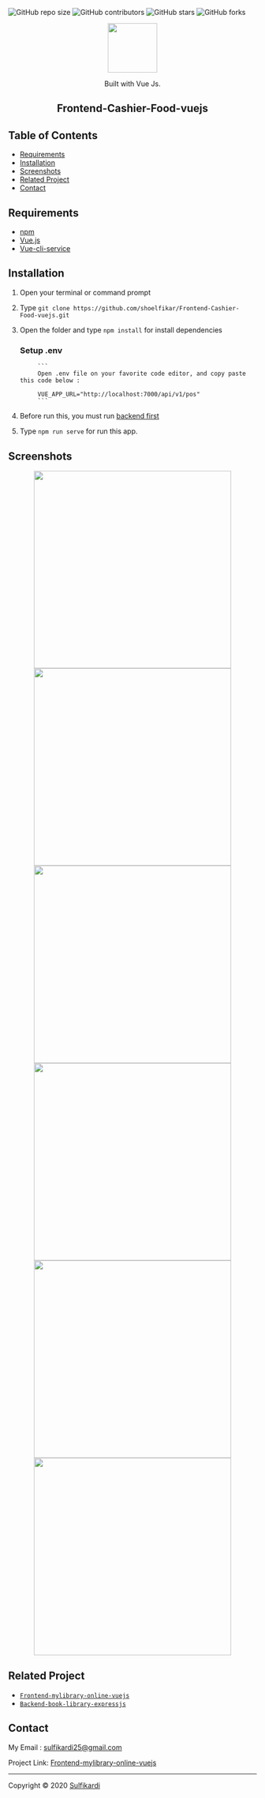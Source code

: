 ![GitHub repo size](https://img.shields.io/github/repo-size/shoelfikar/Frontend-Cashier-Food-vuejs)
![GitHub contributors](https://img.shields.io/github/contributors/shoelfikar/Frontend-Cashier-Food-vuejs)
![GitHub stars](https://img.shields.io/github/stars/shoelfikar/Frontend-Cashier-Food-vuejs?style=social)
![GitHub forks](https://img.shields.io/github/forks/shoelfikar/Frontend-Cashier-Food-vuejs?style=social)

<p align="center">
  <img height="100" src="https://vuejs.org/images/logo.png">
</p>
<p align="center">
  Built with Vue Js.
</p>

<h2 align="center">Frontend-Cashier-Food-vuejs</h2>




## Table of Contents

* [Requirements](#Requirements)
* [Installation](#Installation)
* [Screenshots](#Screenshots)
* [Related Project](#Related-Project)
* [Contact](#Contact)



## Requirements

- [npm](https://www.npmjs.com/)
- [Vue.js](https://vuejs.org/v2/guide/)
- [Vue-cli-service](https://cli.vuejs.org/guide/)


## Installation

1. Open your terminal or command prompt
2. Type `git clone https://github.com/shoelfikar/Frontend-Cashier-Food-vuejs.git`
3. Open the folder and type `npm install` for install dependencies
     ### Setup .env

            ```
            Open .env file on your favorite code editor, and copy paste this code below :

            VUE_APP_URL="http://localhost:7000/api/v1/pos"
            ```
4. Before run this, you must run [backend first](#related-project-backend)
5. Type `npm run serve` for run this app.

## Screenshots

<p align='center'>
  <span>
    <image width="400" src='https://github.com/shoelfikar/Frontend-Cashier-Food-vuejs/blob/master/src/assets/screenshoot/Register.png'/>
    <image width="400" src='https://github.com/shoelfikar/Frontend-Cashier-Food-vuejs/blob/master/src/assets/screenshoot/Login.png' />
    <image width="400" src='https://github.com/shoelfikar/Frontend-Cashier-Food-vuejs/blob/master/src/assets/screenshoot/Order.png' />
    <image width="400" src='https://github.com/shoelfikar/Frontend-Cashier-Food-vuejs/blob/master/src/assets/screenshoot/Add-menu.png'/>
    <image width="400" src='https://github.com/shoelfikar/Frontend-Cashier-Food-vuejs/blob/master/src/assets/screenshoot/Order-list.png'/>
    <image width="400" src='https://github.com/shoelfikar/Frontend-Cashier-Food-vuejs/blob/master/src/assets/screenshoot/checkout.png'/>
     


## Related Project
* [`Frontend-mylibrary-online-vuejs`](https://github.com/shoelfikar/Frontend-Cashier-Food-vuejs)
* [`Backend-book-library-expressjs`](https://github.com/shoelfikar/Backend-book-library-expressjs)


<!-- CONTACT -->
## Contact

My Email : sulfikardi25@gmail.com

Project Link: [Frontend-mylibrary-online-vuejs](https://dkasir-app.sulfikardi.my.id)



---
Copyright © 2020 [Sulfikardi](https://github.com/shoelfikar/)

